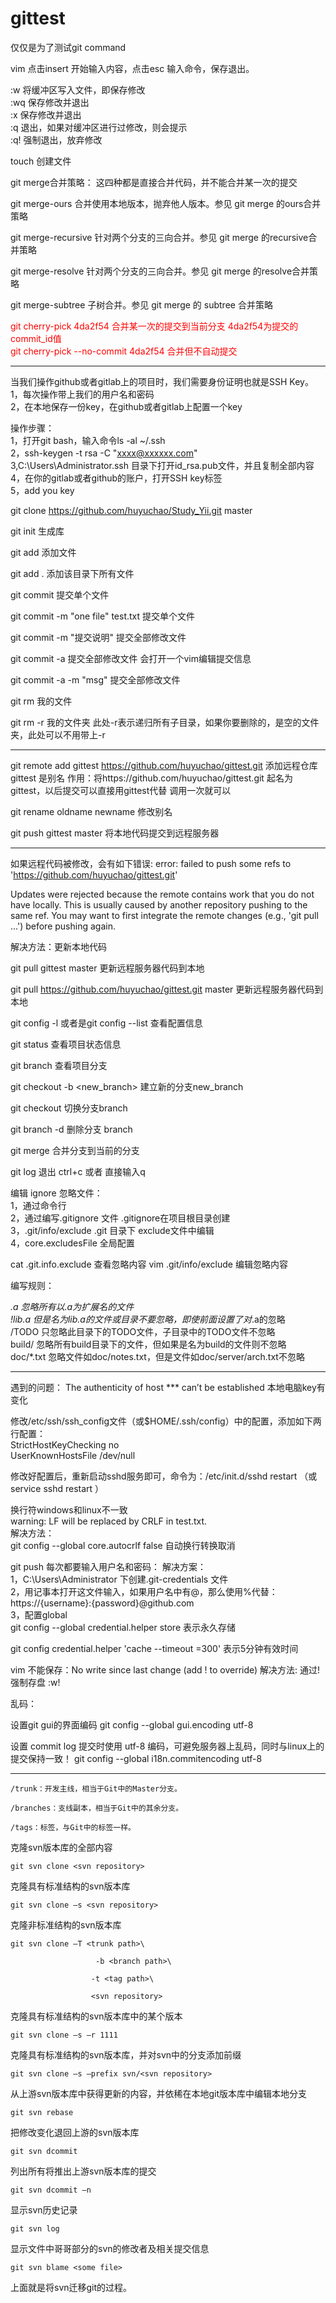 # gittest
仅仅是为了测试git command

vim   点击insert 开始输入内容，点击esc 输入命令，保存退出。

:w    将缓冲区写入文件，即保存修改<br>
:wq   保存修改并退出<br>
:x    保存修改并退出<br>
:q    退出，如果对缓冲区进行过修改，则会提示<br>
:q!   强制退出，放弃修改<br>

touch <name> 创建文件

git merge合并策略：  这四种都是直接合并代码，并不能合并某一次的提交

git merge-ours
合并使用本地版本，抛弃他人版本。参见 git merge 的ours合并策略

git merge-recursive
针对两个分支的三向合并。参见 git merge 的recursive合并策略

git merge-resolve
针对两个分支的三向合并。参见 git merge 的resolve合并策略

git merge-subtree
子树合并。参见 git merge 的 subtree 合并策略

<font color="red">
git cherry-pick 4da2f54  合并某一次的提交到当前分支   4da2f54为提交的commit_id值<br/>
git cherry-pick --no-commit  4da2f54   合并但不自动提交
</font>



------------------------------------

当我们操作github或者gitlab上的项目时，我们需要身份证明也就是SSH Key。<br>
1，每次操作带上我们的用户名和密码<br>
2，在本地保存一份key，在github或者gitlab上配置一个key<br>

操作步骤：<br>
1，打开git bash，输入命令ls -al ~/.ssh<br>
2，ssh-keygen -t rsa -C "xxxx@xxxxxx.com"<br>
3,C:\Users\Administrator\.ssh 目录下打开id_rsa.pub文件，并且复制全部内容<br>
4，在你的gitlab或者github的账户，打开SSH key标签<br>
5，add you key<br>


git clone https://github.com/huyuchao/Study_Yii.git master

git init  生成库

git add  <name> 添加文件

git add . 添加该目录下所有文件

git commit <name> 提交单个文件

git commit -m "one file" test.txt  提交单个文件  

git commit -m "提交说明"  提交全部修改文件

git commit -a 提交全部修改文件 会打开一个vim编辑提交信息

git commit -a -m "msg"  提交全部修改文件

git rm 我的文件

git rm -r 我的文件夹
此处-r表示递归所有子目录，如果你要删除的，是空的文件夹，此处可以不用带上-r

----------------------------------------------------------------------------------

git remote add gittest https://github.com/huyuchao/gittest.git     添加远程仓库
gittest 是别名
作用：将https://github.com/huyuchao/gittest.git 起名为gittest，以后提交可以直接用gittest代替
调用一次就可以

git rename oldname newname 修改别名

git push gittest master  将本地代码提交到远程服务器

----------------------------------------------------------------------------------

如果远程代码被修改，会有如下错误:
error: failed to push some refs to 'https://github.com/huyuchao/gittest.git'

Updates were rejected because the remote contains work that you do not have locally. 
This is usually caused by another repository pushing to the same ref. 
You may want to first integrate the remote changes
(e.g., 'git pull ...') before pushing again.

解决方法：更新本地代码


git pull gittest master  更新远程服务器代码到本地

git pull https://github.com/huyuchao/gittest.git master 更新远程服务器代码到本地


git config -l  或者是git config --list  查看配置信息

git status   查看项目状态信息

git branch   查看项目分支

git checkout -b <new_branch> 建立新的分支new_branch

git checkout <branch>  切换分支branch

git branch -d <branch>  删除分支 branch

git merge <branch>  合并分支到当前的分支

git log 退出  ctrl+c 或者 直接输入q


编辑 ignore 忽略文件：<br>
1，通过命令行<br>
2，通过编写.gitignore 文件   .gitignore在项目根目录创建<br>
3，.git/info/exclude  .git 目录下 exclude文件中编辑<br>
4，core.excludesFile  全局配置<br>

cat .git.info.exclude 查看忽略内容
vim .git/info/exclude 编辑忽略内容

编写规则：

*.a           忽略所有以.a为扩展名的文件    <br>
!lib.a        但是名为lib.a的文件或目录不要忽略，即使前面设置了对*.a的忽略<br>
/TODO         只忽略此目录下的TODO文件，子目录中的TODO文件不忽略<br>
build/        忽略所有build目录下的文件，但如果是名为build的文件则不忽略<br>
doc/*.txt     忽略文件如doc/notes.txt，但是文件如doc/server/arch.txt不忽略<br>

-----------------------------------------------------------------------------
遇到的问题：
The authenticity of host *** can’t be established  本地电脑key有变化<br>

修改/etc/ssh/ssh_config文件（或$HOME/.ssh/config）中的配置，添加如下两行配置：<br>
StrictHostKeyChecking no<br>
UserKnownHostsFile /dev/null<br>

修改好配置后，重新启动sshd服务即可，命令为：/etc/init.d/sshd restart （或 service sshd restart ）


换行符windows和linux不一致<br>
warning: LF will be replaced by CRLF in test.txt.<br>
解决方法：<br>
git config --global core.autocrlf false   自动换行转换取消<br>


git push 每次都要输入用户名和密码：
解决方案：<br>
1，C:\Users\Administrator  下创建.git-credentials 文件<br>
2，用记事本打开这文件输入，如果用户名中有@，那么使用%代替：<br>
   https://{username}:{password}@github.com<br>
3，配置global<br>
   git config --global credential.helper store    表示永久存储

   git config credential.helper 'cache --timeout =300' 表示5分钟有效时间


vim 不能保存：No write since last change (add ! to override)
解决方法: 通过!强制存盘  :w!


乱码：

设置git gui的界面编码
git config --global gui.encoding utf-8

设置 commit log 提交时使用 utf-8 编码，可避免服务器上乱码，同时与linux上的提交保持一致！
git config --global i18n.commitencoding utf-8


-------------------------------------------------------------------


    /trunk：开发主线，相当于Git中的Master分支。

    /branches：支线副本，相当于Git中的其余分支。

    /tags：标签，与Git中的标签一样。



克隆svn版本库的全部内容

    git svn clone <svn repository>

克隆具有标准结构的svn版本库

    git svn clone –s <svn repository>

克隆非标准结构的svn版本库

    git svn clone –T <trunk path>\

                       -b <branch path>\

                      -t <tag path>\

                      <svn repository>

克隆具有标准结构的svn版本库中的某个版本

    git svn clone –s –r 1111

克隆具有标准结构的svn版本库，并对svn中的分支添加前缀

    git svn clone –s –prefix svn/<svn repository>

从上游svn版本库中获得更新的内容，并依稀在本地git版本库中编辑本地分支

    git svn rebase

把修改变化退回上游的svn版本库

    git svn dcommit

列出所有将推出上游svn版本库的提交

    git svn dcommit –n

显示svn历史记录

    git svn log

显示文件中哥哥部分的svn的修改者及相关提交信息

    git svn blame <some file>

上面就是将svn迁移git的过程。




